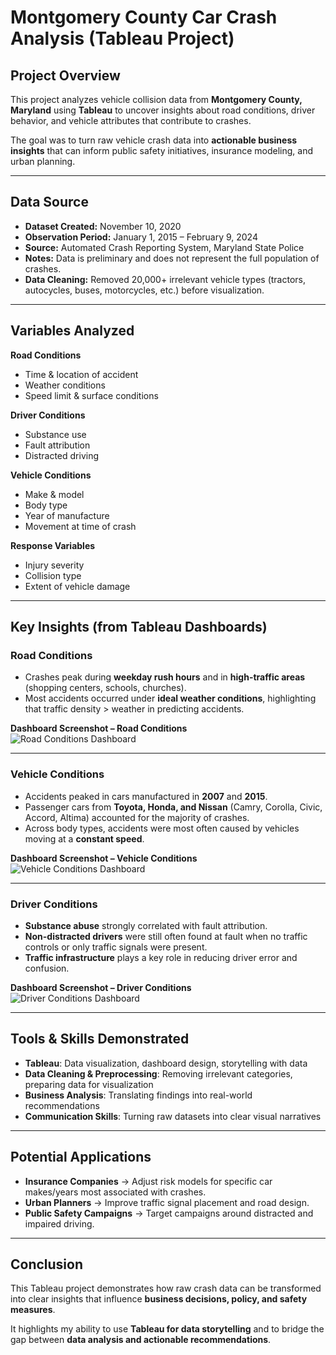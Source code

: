 # Montgomery County Car Crash Analysis (Tableau Project)

## Project Overview
This project analyzes vehicle collision data from **Montgomery County, Maryland** using **Tableau** to uncover insights about road conditions, driver behavior, and vehicle attributes that contribute to crashes.  

The goal was to turn raw vehicle crash data into **actionable business insights** that can inform public safety initiatives, insurance modeling, and urban planning.

---

## Data Source
- **Dataset Created:** November 10, 2020  
- **Observation Period:** January 1, 2015 – February 9, 2024  
- **Source:** Automated Crash Reporting System, Maryland State Police  
- **Notes:** Data is preliminary and does not represent the full population of crashes.  
- **Data Cleaning:** Removed 20,000+ irrelevant vehicle types (tractors, autocycles, buses, motorcycles, etc.) before visualization.  

---

## Variables Analyzed
**Road Conditions**
- Time & location of accident  
- Weather conditions  
- Speed limit & surface conditions  

**Driver Conditions**
- Substance use  
- Fault attribution  
- Distracted driving  

**Vehicle Conditions**
- Make & model  
- Body type  
- Year of manufacture  
- Movement at time of crash  

**Response Variables**
- Injury severity  
- Collision type  
- Extent of vehicle damage  

---

## Key Insights (from Tableau Dashboards)

### Road Conditions
- Crashes peak during **weekday rush hours** and in **high-traffic areas** (shopping centers, schools, churches).  
- Most accidents occurred under **ideal weather conditions**, highlighting that traffic density > weather in predicting accidents.  

**Dashboard Screenshot – Road Conditions**  
![Road Conditions Dashboard](images/road_conditions.png)  

---

### Vehicle Conditions
- Accidents peaked in cars manufactured in **2007** and **2015**.  
- Passenger cars from **Toyota, Honda, and Nissan** (Camry, Corolla, Civic, Accord, Altima) accounted for the majority of crashes.  
- Across body types, accidents were most often caused by vehicles moving at a **constant speed**.  

**Dashboard Screenshot – Vehicle Conditions**  
![Vehicle Conditions Dashboard](images/vehicle_conditions.png)  

---

### Driver Conditions
- **Substance abuse** strongly correlated with fault attribution.  
- **Non-distracted drivers** were still often found at fault when no traffic controls or only traffic signals were present.  
- **Traffic infrastructure** plays a key role in reducing driver error and confusion.  

**Dashboard Screenshot – Driver Conditions**  
![Driver Conditions Dashboard](images/driver_conditions.png)  

---

## Tools & Skills Demonstrated
- **Tableau**: Data visualization, dashboard design, storytelling with data  
- **Data Cleaning & Preprocessing**: Removing irrelevant categories, preparing data for visualization  
- **Business Analysis**: Translating findings into real-world recommendations  
- **Communication Skills**: Turning raw datasets into clear visual narratives  

---

## Potential Applications
- **Insurance Companies** → Adjust risk models for specific car makes/years most associated with crashes.  
- **Urban Planners** → Improve traffic signal placement and road design.  
- **Public Safety Campaigns** → Target campaigns around distracted and impaired driving.  

---

## Conclusion
This Tableau project demonstrates how raw crash data can be transformed into clear insights that influence **business decisions, policy, and safety measures**.  

It highlights my ability to use **Tableau for data storytelling** and to bridge the gap between **data analysis and actionable recommendations**.  
